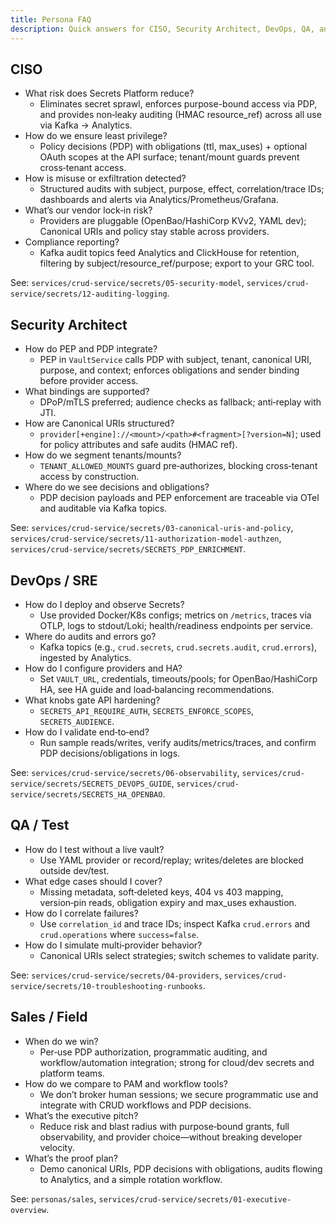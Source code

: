```yaml
---
title: Persona FAQ
description: Quick answers for CISO, Security Architect, DevOps, QA, and Sales
---
```


## CISO

- What risk does Secrets Platform reduce?
  - Eliminates secret sprawl, enforces purpose-bound access via PDP, and provides non‑leaky auditing (HMAC resource_ref) across all use via Kafka → Analytics.
- How do we ensure least privilege?
  - Policy decisions (PDP) with obligations (ttl, max_uses) + optional OAuth scopes at the API surface; tenant/mount guards prevent cross‑tenant access.
- How is misuse or exfiltration detected?
  - Structured audits with subject, purpose, effect, correlation/trace IDs; dashboards and alerts via Analytics/Prometheus/Grafana.
- What’s our vendor lock‑in risk?
  - Providers are pluggable (OpenBao/HashiCorp KVv2, YAML dev); Canonical URIs and policy stay stable across providers.
- Compliance reporting?
  - Kafka audit topics feed Analytics and ClickHouse for retention, filtering by subject/resource_ref/purpose; export to your GRC tool.

See: `services/crud-service/secrets/05-security-model`, `services/crud-service/secrets/12-auditing-logging`.

## Security Architect

- How do PEP and PDP integrate?
  - PEP in `VaultService` calls PDP with subject, tenant, canonical URI, purpose, and context; enforces obligations and sender binding before provider access.
- What bindings are supported?
  - DPoP/mTLS preferred; audience checks as fallback; anti‑replay with JTI.
- How are Canonical URIs structured?
  - `provider[+engine]://<mount>/<path>#<fragment>[?version=N]`; used for policy attributes and safe audits (HMAC ref).
- How do we segment tenants/mounts?
  - `TENANT_ALLOWED_MOUNTS` guard pre‑authorizes, blocking cross‑tenant access by construction.
- Where do we see decisions and obligations?
  - PDP decision payloads and PEP enforcement are traceable via OTel and auditable via Kafka topics.

See: `services/crud-service/secrets/03-canonical-uris-and-policy`, `services/crud-service/secrets/11-authorization-model-authzen`, `services/crud-service/secrets/SECRETS_PDP_ENRICHMENT`.

## DevOps / SRE

- How do I deploy and observe Secrets?
  - Use provided Docker/K8s configs; metrics on `/metrics`, traces via OTLP, logs to stdout/Loki; health/readiness endpoints per service.
- Where do audits and errors go?
  - Kafka topics (e.g., `crud.secrets`, `crud.secrets.audit`, `crud.errors`), ingested by Analytics.
- How do I configure providers and HA?
  - Set `VAULT_URL`, credentials, timeouts/pools; for OpenBao/HashiCorp HA, see HA guide and load‑balancing recommendations.
- What knobs gate API hardening?
  - `SECRETS_API_REQUIRE_AUTH`, `SECRETS_ENFORCE_SCOPES`, `SECRETS_AUDIENCE`.
- How do I validate end‑to‑end?
  - Run sample reads/writes, verify audits/metrics/traces, and confirm PDP decisions/obligations in logs.

See: `services/crud-service/secrets/06-observability`, `services/crud-service/secrets/SECRETS_DEVOPS_GUIDE`, `services/crud-service/secrets/SECRETS_HA_OPENBAO`.

## QA / Test

- How do I test without a live vault?
  - Use YAML provider or record/replay; writes/deletes are blocked outside dev/test.
- What edge cases should I cover?
  - Missing metadata, soft‑deleted keys, 404 vs 403 mapping, version‑pin reads, obligation expiry and max_uses exhaustion.
- How do I correlate failures?
  - Use `correlation_id` and trace IDs; inspect Kafka `crud.errors` and `crud.operations` where `success=false`.
- How do I simulate multi‑provider behavior?
  - Canonical URIs select strategies; switch schemes to validate parity.

See: `services/crud-service/secrets/04-providers`, `services/crud-service/secrets/10-troubleshooting-runbooks`.

## Sales / Field

- When do we win?
  - Per‑use PDP authorization, programmatic auditing, and workflow/automation integration; strong for cloud/dev secrets and platform teams.
- How do we compare to PAM and workflow tools?
  - We don’t broker human sessions; we secure programmatic use and integrate with CRUD workflows and PDP decisions.
- What’s the executive pitch?
  - Reduce risk and blast radius with purpose‑bound grants, full observability, and provider choice—without breaking developer velocity.
- What’s the proof plan?
  - Demo canonical URIs, PDP decisions with obligations, audits flowing to Analytics, and a simple rotation workflow.

See: `personas/sales`, `services/crud-service/secrets/01-executive-overview`.


